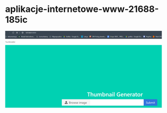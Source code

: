 # aplikacje-internetowe-www-21688-185ic

![](https://github.com/Guzik98/aplikacje-internetowe-www-21688-185ic/blob/lab7/ss/apka.PNG)
